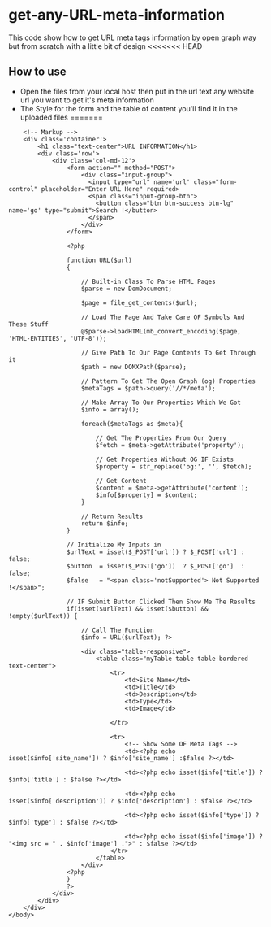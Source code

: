 # get-any-URL-meta-information
This code show how to get URL meta tags information by open graph way but from scratch with a little bit of design 
<<<<<<< HEAD


How to use 
----

- Open the files from your local host then put in the url text any website url you want to get it's meta information 
- The Style for the form and the table of content you'll find it in the uploaded files 
=======

<!DOCTYPE html>
<html lang="en">
	<head>
		<meta charset="UTF-8">
		<title>URL SEEKER</title>
		<link rel="stylesheet" href="bootstrap.css">
		<link rel="stylesheet" href="style.css">
	</head>
	<body>
		
		<!-- Markup -->
		<div class='container'>
			<h1 class="text-center">URL INFORMATION</h1>
			<div class='row'>
				<div class='col-md-12'>
					<form action="" method="POST">
						<div class="input-group">
					      <input type="url" name='url' class="form-control" placeholder="Enter URL Here" required>
					      <span class="input-group-btn">
					        <button class="btn btn-success btn-lg" name='go' type="submit">Search !</button>
					      </span>
					    </div>
					</form>

					<?php

					function URL($url)
					{

						// Built-in Class To Parse HTML Pages
					    $parse = new DomDocument;

					    $page = file_get_contents($url);

					    // Load The Page And Take Care OF Symbols And These Stuff
					    @$parse->loadHTML(mb_convert_encoding($page, 'HTML-ENTITIES', 'UTF-8'));
					     
					    // Give Path To Our Page Contents To Get Through it 
					    $path = new DOMXPath($parse);

					    // Pattern To Get The Open Graph (og) Properties
					    $metaTags = $path->query('//*/meta');

					    // Make Array To Our Properties Which We Got 
					    $info = array();

					    foreach($metaTags as $meta){

					    	// Get The Properties From Our Query
					    	$fetch = $meta->getAttribute('property');

					        // Get Properties Without OG IF Exists 
					        $property = str_replace('og:', '', $fetch);

					        // Get Content
					        $content = $meta->getAttribute('content');
					        $info[$property] = $content;
					    }

					    // Return Results 
					    return $info;
					}

					// Initialize My Inputs in 
					$urlText = isset($_POST['url']) ? $_POST['url'] : false;
					$button  = isset($_POST['go'])  ? $_POST['go']  : false;
					$false   = "<span class='notSupported'> Not Supported !</span>";

					// IF Submit Button Clicked Then Show Me The Results
					if(isset($urlText) && isset($button) && !empty($urlText)) {

						// Call The Function 
						$info = URL($urlText); ?>

						<div class="table-responsive">
			                <table class="myTable table table-bordered text-center">
			                    <tr>
			                    	<td>Site Name</td>
			                        <td>Title</td>
			                        <td>Description</td>
			                        <td>Type</td>
			                        <td>Image</td>
			                        
			                    </tr>

			                    <tr>
			                    	<!-- Show Some OF Meta Tags -->
			                    	<td><?php echo isset($info['site_name']) ? $info['site_name'] :$false ?></td>

			                        <td><?php echo isset($info['title']) ? $info['title'] : $false ?></td>

			                        <td><?php echo isset($info['description']) ? $info['description'] : $false ?></td>

			                        <td><?php echo isset($info['type']) ? $info['type'] : $false ?></td>

			                        <td><?php echo isset($info['image']) ? "<img src = " . $info['image'] .">" : $false ?></td>
			                    </tr>
			                </table>
			            </div>
					<?php
					}
					?>
				</div>
			</div>
		</div>
	</body>
</html>


